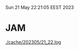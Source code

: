 Sun 21 May 22:21:05 EEST 2023
# JAM
<a href='./cache/202305/21_22.log'>./cache/202305/21_22.log</a>

